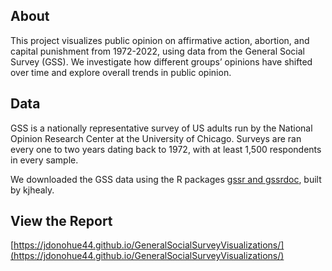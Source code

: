 ## About
This project visualizes public opinion on affirmative action, abortion, and 
capital punishment from 1972-2022, using data from the General Social Survey (GSS).
We investigate how different groups’ opinions have shifted over time and explore 
overall trends in public opinion. 

## Data
GSS is a nationally representative survey of US adults run by the 
National Opinion Research Center at the University of Chicago. 
Surveys are ran every one to two years dating back to 1972, with at least 
1,500 respondents in every sample. 

We downloaded the GSS data using the R packages
[gssr and gssrdoc](https://kjhealy.github.io/gssr/), built by kjhealy.

## View the Report
[https://jdonohue44.github.io/GeneralSocialSurveyVisualizations/](https://jdonohue44.github.io/GeneralSocialSurveyVisualizations/)